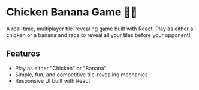 # Chicken Banana Game 🐔🍌

A real-time, multiplayer tile-revealing game built with React. Play as either a chicken or a banana and race to reveal all your tiles before your opponent!

## Features

- Play as either "Chicken" or "Banana"
- Simple, fun, and competitive tile-revealing mechanics
- Responsive UI built with React
